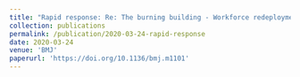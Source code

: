 ```yaml
---
title: "Rapid response: Re: The burning building - Workforce redeployment to address economic and health threats from COVID-19"
collection: publications
permalink: /publication/2020-03-24-rapid-response
date: 2020-03-24
venue: 'BMJ'
paperurl: 'https://doi.org/10.1136/bmj.m1101'
---
```

